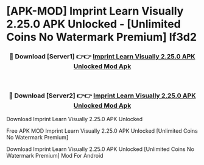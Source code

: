 # [APK-MOD] Imprint  Learn Visually 2.25.0 APK Unlocked - [Unlimited Coins No Watermark Premium] lf3d2



<div align="center">
<h3>🔴 Download [Server1] 👉👉 <a href="https://momento.my/?title=Imprint__Learn_Visually_2.25.0_APK_Unlocked">Imprint  Learn Visually 2.25.0 APK Unlocked Mod Apk</a></h3><br>

<h3>🔴 Download [Server2] 👉👉 <a href="https://momento.my/?title=Imprint__Learn_Visually_2.25.0_APK_Unlocked">Imprint  Learn Visually 2.25.0 APK Unlocked Mod Apk</a></h3>
</div>



Download Imprint  Learn Visually 2.25.0 APK Unlocked 

Free APK MOD Imprint  Learn Visually 2.25.0 APK Unlocked [Unlimited Coins No Watermark Premium]

Download Imprint  Learn Visually 2.25.0 APK Unlocked [Unlimited Coins No Watermark Premium] Mod For Android

